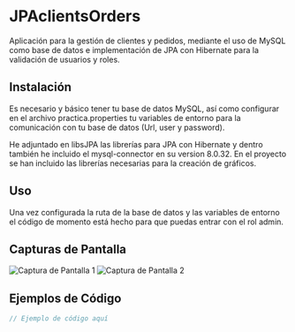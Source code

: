 # JPAclientsOrders

Aplicación para la gestión de clientes y pedidos, mediante el uso de MySQL como base de datos e implementación de JPA con Hibernate para la validación de usuarios y roles.

## Instalación

Es necesario y básico tener tu base de datos MySQL, así como configurar en el archivo practica.properties tu variables de entorno para la comunicación con tu base de datos (Url, user y password).


He adjuntado en libsJPA las librerías para JPA con Hibernate y dentro también he incluido el mysql-connector en su version 8.0.32.
En el proyecto se han incluido las librerías necesarias para la creación de gráficos.



## Uso

Una vez configurada la ruta de la base de datos y las variables de entorno el código de momento está hecho para que puedas entrar con el rol admin.

## Capturas de Pantalla

![Captura de Pantalla 1](/ruta/a/imagen1.png)
![Captura de Pantalla 2](/ruta/a/imagen2.png)

## Ejemplos de Código

```java
// Ejemplo de código aquí
